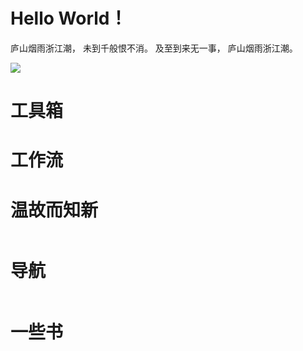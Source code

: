 <h1 class="beginning"> Hello World！</h1>

庐山烟雨浙江潮，
未到千般恨不消。
及至到来无一事，
庐山烟雨浙江潮。

<Timestamp/>

<GetStarted routerPath="/guide/" pageTitle="食用指南" />
<GetStarted routerPath="/informalessay/" pageTitle="Get Started~" />

<img src="https://s6.jpg.cm/2022/06/02/PGY2jW.png">

<h1>工具箱</h1>
<div>
    <GetStarted routerPath="/mind/" pageTitle="运用心智获得解放" />
    <GetStarted routerPath="/plan/" pageTitle="计划" />
</div>

<h1>工作流</h1>
<div>
    <GetStarted routerPath="/FollowuUpExercise/" pageTitle="跟进练习" />
</div>

<h1>温故而知新</h1>
<nav style="display:flex;justify-content:space-around;flex-wrap:wrap;">
    <GetStarted notePath="https://changhengheng.github.io/NpmNotes/" pageTitle="NPM" style="flex-shrink:0;margin-left:20px;margin-right:20px" />
    <GetStarted notePath="https://changhengheng.github.io/BasisOfCriticalThinking/" pageTitle="批判性思考" style="flex-shrink:0;margin-left:20px;margin-right:20px"/>
    <GetStarted notePath="https://changhengheng.github.io/VuePressNotes/" pageTitle="VuePress" style="flex-shrink:0;margin-left:20px;margin-right:20px" />
    <GetStarted notePath="https://changhengheng.github.io/TypeScriptNotes/" pageTitle="TypeScript" style="flex-shrink:0;margin-left:20px;margin-right:20px" />
    <GetStarted notePath="https://changhengheng.github.io/Vue3Notes/" pageTitle="Vue3" style="flex-shrink:0;margin-left:20px;margin-right:20px" />
</nav>

<h1>导航</h1>
<nav style="display:flex;justify-content:space-around;flex-warp:wrap;">
    <GetStarted routerPath="/tasklibrary/" pageTitle="任务库" style="flex-shrink:0;margin-left:20px;margin-right:20px" />
    <GetStarted routerPath="/inbox/" pageTitle="收集箱" style="flex-shrink:0;margin-left:20px;margin-right:20px" />
    <GetStarted routerPath="/AesopsFables/" pageTitle="伊索寓言" style="flex-shrink:0;margin-left:20px;margin-right:20px" />
    <GetStarted routerPath="/WorldlyWisdom/" pageTitle="普世智慧" style="flex-shrink:0;margin-left:20px;margin-right:20px" />
</nav>

<h1>一些书</h1>
<Virtual-bookshelf :bookData="[
    {
        bgimage:'https://s6.jpg.cm/2022/05/31/PG6uqk.jpg',
        title:'学习之道',
        author:'[美] 乔希·维茨金',
        id:9787500679240
    },
    {
        bgimage:'https://s6.jpg.cm/2022/05/31/PG6cr8.jpg',
        title:'把时间当做朋友：运用心智获得解放',
        author:'李笑来',
        id:9787121087097
    },
    {
        bgimage:'https://s6.jpg.cm/2022/05/31/PG6VpU.jpg',
        title:'把时间当作朋友（第3版）',
        author:'李笑来',
        id:9787121210273
    },
    {
        bgimage:'https://s6.jpg.cm/2022/05/31/PG68TO.jpg',
        title:'活出生命的意义',
        author:' [奥] 维克多·弗兰克',
        id:9787508058993
    },
    {
        bgimage:'https://s6.jpg.cm/2022/05/31/PG6UCi.jpg',
        title:'成为作家',
        author:'[美] 多萝西娅·布兰德',
        id:9787300130316
    },
    {
        bgimage:'https://s6.jpg.cm/2022/05/31/PG6Xdw.jpg',
        title:'钢琴师：二战期间华沙幸存记',
        author:'(波)瓦迪斯瓦夫·什皮尔曼',
        id:9787020043422
    },
    {
        bgimage:'https://s6.jpg.cm/2022/06/02/PGYvzp.jpg',
        title:'抑郁是因为我想太多吗',
        author:'［丹］皮亚·卡列\n森',
        id:9787111695813
    },
    {
        bgimage:'https://s6.jpg.cm/2022/06/13/PLuG7D.jpg',
        title:'从自我苛求中解放出来',
        author:'[法]弗雷德里克•方热',
        id:9787807681359
    },
    {
        bgimage:'https://s6.jpg.cm/2022/06/13/PLuISp.jpg',
        title:'缺爱',
        author:' [法] 罗伯特·纳伯格',
        id:9787559441607
    },
    {
        bgimage:'https://s6.jpg.cm/2022/06/13/PLuL36.jpg',
        title:'演说之禅——职场必知的幻灯片秘技',
        author:'[美] 加尔·雷纳德）',
        id:9787121313974
    },
]"/>
